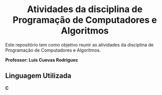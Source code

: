<h1 align="center">Atividades da disciplina de Programação de Computadores e Algoritmos</h1>
Este repositório tem como objetivo reunir as atividades da disciplina de Programação de Computadores e Algoritmos.

<strong>Professor: Luis Cuevas Rodriguez</strong>

<h2>Linguagem Utilizada</h2>
<strong>C</strong>
